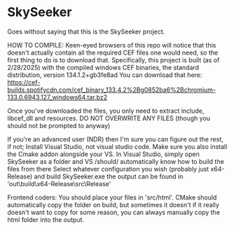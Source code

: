 # SkySeeker

Goes without saying that this is the SkySeeker project.

HOW TO COMPILE:
Keen-eyed browsers of this repo will notice that this doesn't actually contain all the required CEF files one would need, so the first thing to do is to download that.
Specifically, this project is built (as of 2/28/2025) with the compiled windows CEF binaries, the standard distribution, version 134.1.2+gb3fe8ad
You can download that here: https://cef-builds.spotifycdn.com/cef_binary_133.4.2%2Bg0852ba6%2Bchromium-133.0.6943.127_windows64.tar.bz2

Once you've downloaded the files, you only need to extract include, libcef_dll and resources. DO NOT OVERWRITE ANY FILES (though you should not be prompted to anyway)

If you're an advanced user (NDR) then I'm sure you can figure out the rest, if not;
Install Visual Studio, not visual studio code. Make sure you also install the Cmake addon alongside your VS.
In Visual Studio, simply open SkySeeker as a folder and VS /should/ automatically know how to build the files from there
Select whatever configuration you wish (probably just x64-Release) and build SkySeeker.exe
the output can be found in 'out\build\x64-Release\src\Release\'

Frontend coders:
You should place your files in 'src/html'. CMake should automatically copy the folder on build, but sometimes it doesn't
if it really doesn't want to copy for some reason, you can always manually copy the html folder into the output.